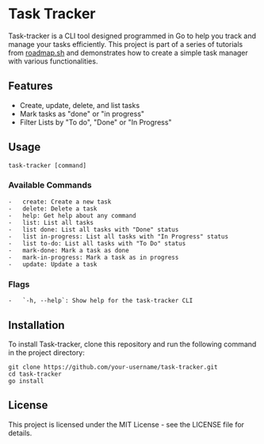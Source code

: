 # Task Tracker

Task-tracker is a CLI tool designed programmed in Go to help you track and manage your tasks efficiently. This project is part of a series of tutorials from [roadmap.sh](https://roadmap.sh/projects/task-tracker) and demonstrates how to create a simple task manager with various functionalities.

## Features

- Create, update, delete, and list tasks
- Mark tasks as "done" or "in progress"
- Filter Lists by "To do", "Done" or "In Progress"

## Usage

```
task-tracker [command]
```

### Available Commands
```
-   create: Create a new task
-   delete: Delete a task
-   help: Get help about any command
-   list: List all tasks
-   list done: List all tasks with "Done" status
-   list in-progress: List all tasks with "In Progress" status
-   list to-do: List all tasks with "To Do" status
-   mark-done: Mark a task as done
-   mark-in-progress: Mark a task as in progress
-   update: Update a task
```

### Flags

```
-   `-h, --help`: Show help for the task-tracker CLI
```
## Installation

To install Task-tracker, clone this repository and run the following command in the project directory:

```
git clone https://github.com/your-username/task-tracker.git
cd task-tracker
go install
```

## License

This project is licensed under the MIT License - see the LICENSE file for details.
